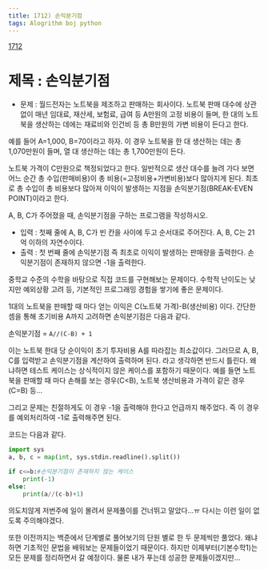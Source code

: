 ```yaml
---
title: 1712) 손익분기점
tags: Alogrithm boj python
---
```


[1712](https://www.acmicpc.net/problem/1712)

# 제목 : 손익분기점

- 문제 : 월드전자는 노트북을 제조하고 판매하는 회사이다. 노트북 판매 대수에 상관없이 매년 임대료, 재산세, 보험료, 급여 등 A만원의 고정 비용이 들며, 한 대의 노트북을 생산하는 데에는 재료비와 인건비 등 총 B만원의 가변 비용이 든다고 한다.

예를 들어 A=1,000, B=70이라고 하자. 이 경우 노트북을 한 대 생산하는 데는 총 1,070만원이 들며, 열 대 생산하는 데는 총 1,700만원이 든다.

노트북 가격이 C만원으로 책정되었다고 한다. 일반적으로 생산 대수를 늘려 가다 보면 어느 순간 총 수입(판매비용)이 총 비용(=고정비용+가변비용)보다 많아지게 된다. 최초로 총 수입이 총 비용보다 많아져 이익이 발생하는 지점을 손익분기점(BREAK-EVEN POINT)이라고 한다.

A, B, C가 주어졌을 때, 손익분기점을 구하는 프로그램을 작성하시오.

- 입력 : 첫째 줄에 A, B, C가 빈 칸을 사이에 두고 순서대로 주어진다. A, B, C는 21억 이하의 자연수이다.
- 출력 : 첫 번째 줄에 손익분기점 즉 최초로 이익이 발생하는 판매량을 출력한다. 손익분기점이 존재하지 않으면 -1을 출력한다.

중학교 수준의 수학을 바탕으로 직접 코드를 구현해보는 문제이다. 수학적 난이도는 낮지만 예외상황 고려 등, 기본적인 프로그래밍 경험을 쌓기에 좋은 문제이다.

1대의 노트북을 판매할 때 마다 얻는 이익은 C(노트북 가격)-B(생산비용) 이다. 간단한 셈을 통해 초기비용 A까지 고려하면 손익분기점은 다음과 같다.

손익분기점 = `A//(C-B) + 1`

이는 노트북 한대 당 순이익이 초기 투자비용 A를 따라잡는 최소값이다. 그러므로 A, B, C를 입력받고 손익분기점을 계산하여 출력하며 된다.
라고 생각하면 반드시 틀린다.
왜냐하면 테스트 케이스는 상식적이지 않은 케이스를 포함하기 때문이다. 예를 들면 노트북을 판매할 때 마다 손해를 보는 경우(C<B), 노트북 생산비용과 가격이 같은 경우(C=B) 등...

그리고 문제는 친절하게도 이 경우 -1을 출력해야 한다고 언급까지 해주었다. 즉 이 경우를 예외처리하여 -1로 출력해주면 된다.


코드는 다음과 같다.

```python
import sys
a, b, c = map(int, sys.stdin.readline().split())

if c<=b:#손익분기점이 존재하지 않는 케이스
    print(-1)
else:
    print(a//(c-b)+1)
```




의도치않게 저번주에 일이 몰려서 문제풀이를 건너뛰고 말았다...ㅠ
다시는 이런 일이 없도록 주의해야겠다.

또한 이전까지는 백준에서 단계별로 풀어보기의 단원 별로 한 두 문제씩만 풀었다. 왜냐하면 기초적인 문법을 배워보는 문제들이었기 때문이다.
하지만 이제부터(기본수학1)는 모든 문제를 정리하면서 갈 예정이다. 물론 내가 푸는데 성공한 문제들이겠지만...







